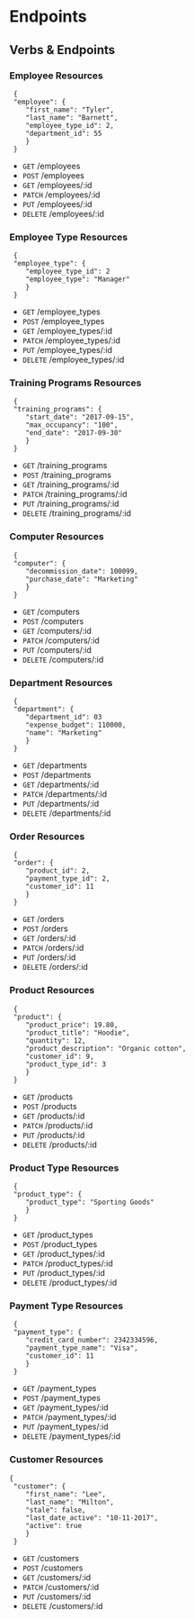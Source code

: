 # Endpoints

## Verbs & Endpoints                    

### Employee Resources
```
 {
 "employee": {
    "first_name": "Tyler",
    "last_name": "Barnett",
    "employee_type_id": 2,
    "department_id": 55
	}
 }
```
* ```GET```    /employees             
* ```POST```   /employees              
* ```GET```    /employees/:id        
* ```PATCH```  /employees/:id        
* ```PUT```    /employees/:id         
* ```DELETE``` /employees/:id

### Employee Type Resources
``` 
 {
 "employee_type": {
    "employee_type_id": 2
    "employee_type": "Manager"
	}
 }
```
* ```GET```    /employee_types        
* ```POST```   /employee_types         
* ```GET```    /employee_types/:id     
* ```PATCH```  /employee_types/:id     
* ```PUT```    /employee_types/:id     
* ```DELETE``` /employee_types/:id

### Training Programs Resources
```
 {
 "training_programs": {
    "start_date": "2017-09-15",
    "max_occupancy": "100",
    "end_date": "2017-09-30"
	}
 }
```
* ```GET```    /training_programs      
* ```POST```   /training_programs      
* ```GET```    /training_programs/:id  
* ```PATCH```  /training_programs/:id  
* ```PUT```    /training_programs/:id 
* ```DELETE``` /training_programs/:id

### Computer Resources
```
 {
 "computer": {
    "decommission_date": 100099,
    "purchase_date": "Marketing"
	}
 }
```
* ```GET```    /computers              
* ```POST```   /computers            
* ```GET```    /computers/:id        
* ```PATCH```  /computers/:id       
* ```PUT```    /computers/:id        
* ```DELETE``` /computers/:id

### Department Resources
```
 {
 "department": {
    "department_id": 03
    "expense_budget": 110000,
    "name": "Marketing"
	}
 }
```
* ```GET```    /departments          
* ```POST```   /departments          
* ```GET```    /departments/:id     
* ```PATCH```  /departments/:id     
* ```PUT```    /departments/:id     
* ```DELETE``` /departments/:id

### Order Resources
```
 {
 "order": {
    "product_id": 2,
    "payment_type_id": 2,
    "customer_id": 11
	}
 }
```
* ```GET```    /orders              
* ```POST```   /orders              
* ```GET```    /orders/:id           
* ```PATCH```  /orders/:id           
* ```PUT```    /orders/:id         
* ```DELETE``` /orders/:id

### Product Resources
```
 {
 "product": {
    "product_price": 19.80,
    "product_title": "Hoodie",
    "quantity": 12,
    "product_description": "Organic cotton",
    "customer_id": 9,
    "product_type_id": 3
	}
 }
```
* ```GET```    /products             
* ```POST```   /products             
* ```GET```    /products/:id          
* ```PATCH```  /products/:id          
* ```PUT```    /products/:id          
* ```DELETE``` /products/:id

### Product Type Resources
```
 {
 "product_type": {
    "product_type": "Sporting Goods"
	}
 }
```
* ```GET```    /product_types        
* ```POST```   /product_types         
* ```GET```    /product_types/:id  
* ```PATCH```  /product_types/:id     
* ```PUT```    /product_types/:id    
* ```DELETE``` /product_types/:id

### Payment Type Resources
```
 {
 "payment_type": {
    "credit_card_number": 2342334596,
    "payment_type_name": "Visa",
    "customer_id": 11
	}
 }
```
* ```GET```    /payment_types        
* ```POST```   /payment_types        
* ```GET```    /payment_types/:id    
* ```PATCH```  /payment_types/:id     
* ```PUT```    /payment_types/:id    
* ```DELETE``` /payment_types/:id

### Customer Resources
``` 
{
 "customer": {
    "first_name": "Lee",
    "last_name": "Milton",
    "stale": false,
    "last_date_active": "10-11-2017",
    "active": true
    }
 } 
 ```
 
* ```GET```    /customers            
* ```POST```   /customers           
* ```GET```    /customers/:id        
* ```PATCH```  /customers/:id         
* ```PUT```    /customers/:id       
* ```DELETE``` /customers/:id        
